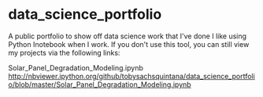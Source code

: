 # data_science_portfolio
A public portfolio to show off data science work that I've done
I like using Python Inotebook when I work. If you don't use this tool, 
you can still view my projects via the following links:

Solar_Panel_Degradation_Modeling.ipynb
http://nbviewer.ipython.org/github/tobysachsquintana/data_science_portfolio/blob/master/Solar_Panel_Degradation_Modeling.ipynb

